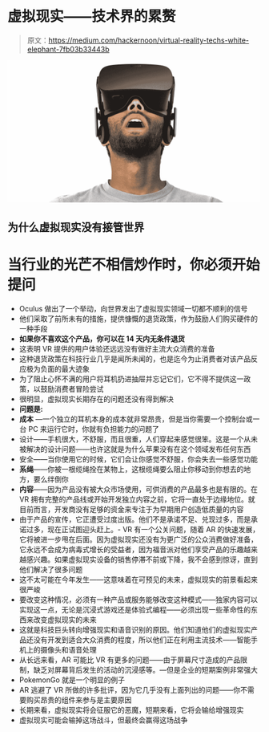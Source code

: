 # 虚拟现实——技术界的累赘

> 原文：<https://medium.com/hackernoon/virtual-reality-techs-white-elephant-7fb03b33443b>

![](img/26c2e27fb4f24f7eaf6d22682201cee9.png)

## 为什么虚拟现实没有接管世界

# **当行业的光芒不相信炒作时，你必须开始提问**

*   Oculus 做出了一个举动，向世界发出了虚拟现实领域一切都不顺利的信号
*   他们采取了前所未有的措施，提供慷慨的退货政策，作为鼓励人们购买硬件的一种手段
*   **如果你不喜欢这个产品，你可以在 14 天内无条件退货**
*   这表明 VR 提供的用户体验还远远没有做好主流大众消费的准备
*   这种退货政策在科技行业几乎是闻所未闻的，也是迄今为止消费者对该产品反应极为负面的最大迹象
*   为了阻止心怀不满的用户将耳机扔进抽屉并忘记它们，它不得不提供这一政策，以鼓励消费者冒险尝试
*   很明显，虚拟现实长期存在的问题还没有得到解决
*   **问题是:**
*   **成本** —一个独立的耳机本身的成本就非常昂贵，但是当你需要一个控制台或一台 PC 来运行它时，你就有负担能力的问题了
*   设计——手机很大，不舒服，而且很重，人们穿起来感觉很笨。这是一个从未被解决的设计问题——也许这就是为什么苹果没有在这个领域发布任何东西
*   安全——当你使用它的时候，它们会让你感觉不舒服，你会失去一些感觉功能
*   **系绳**——你被一根缆绳拴在某物上，这根缆绳要么阻止你移动到你想去的地方，要么绊倒你
*   **内容**——因为产品没有被大众市场使用，可供消费的产品最多也是有限的。在 VR 拥有完整的产品线或开始开发独立内容之前，它将一直处于边缘地位。就目前而言，开发商没有足够的资金来专注于为早期用户创造低质量的内容
*   由于产品的宣传，它正遭受过度出版。他们不是承诺不足、兑现过多，而是承诺过多，现在正试图迎头赶上。- VR 有一个公关问题，随着 AR 的快速发展，它将被进一步甩在后面。因为虚拟现实还没有为更广泛的公众消费做好准备，它永远不会成为病毒式增长的受益者，因为福音派对他们享受产品的乐趣越来越感兴趣。如果虚拟现实设备的销售停滞不前或下降，我不会感到惊讶，直到他们解决了很多问题
*   这不太可能在今年发生——这意味着在可预见的未来，虚拟现实的前景看起来很严峻
*   要改变这种情况，必须有一种产品或服务能够改变这种模式——独家内容可以实现这一点，无论是沉浸式游戏还是体验式编程——必须出现一些革命性的东西来改变虚拟现实的未来
*   这就是科技巨头转向增强现实和语音识别的原因。他们知道他们的虚拟现实产品还没有开发到适合大众消费的程度，所以他们正在利用主流技术——智能手机上的摄像头和语音处理
*   从长远来看，AR 可能比 VR 有更多的问题——由于屏幕尺寸造成的产品限制，缺乏对屏幕背后发生的活动的沉浸感等。—但是企业的短期案例非常强大
*   PokemonGo 就是一个明显的例子
*   AR 逃避了 VR 所做的许多批评，因为它几乎没有上面列出的问题——你不需要购买昂贵的组件来参与是主要原因
*   长期来看，虚拟现实将会征服它的恶魔，短期来看，它将会输给增强现实
*   虚拟现实可能会输掉这场战斗，但最终会赢得这场战争